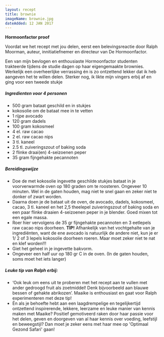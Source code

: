 ```yaml
---
layout: recept
title: brownie
imageName: brownie.jpg
dateAdded: 12 JAN 2017
---
```


**Hormoonfactor proof**

Voordat we het recept met jou delen, eerst een belevingsreactie door Ralph Moorman, auteur, innitiatiefnemer en directeur van De Hormoonfactor.

Een van mijn bevlogen en enthousiaste Hormoonfactor studenten trakteerde tijdens de studie dagen op haar eigengemaakte brownies. Werkelijk een overheerlijke verrassing én is zo ontzettend lekker dat ik heb aangeven het te willen delen. Sterker nog, ik likte mijn vingers erbij af en ging voor een tweede stukje


##### Ingredienten voor <span class="personen">4</span> personen

* <span class="volume">500</span> gram bataat geschild en in stukjes
*  kokosolie om de bataat mee in te vetten
* <span class="volume">1</span> rijpe avocado
* <span class="volume">120</span> gram dadels
* <span class="volume">100</span> gram kokosmeel
* <span class="volume">4</span> el. raw cacao
* <span class="volume">2</span> el. raw cacao nips
* <span class="volume">3</span> tl. kaneel
* <span class="volume">2.5</span> tl. zuiveringszout of baking soda
* <span class="volume">2</span> flinke draai(en) 4-seizoenen peper
* <span class="volume">35</span> gram fijngehakte pecannoten


##### Bereidingswijze
* Doe de met kokosolie ingevette geschilde stukjes bataat in je voorverwarmde oven op 180 graden om te roosteren. Ongeveer 10 minuten. Wel in de gaten houden, mag niet te snel gaan en zeker niet te donker of zwart worden.
* Daarna doen je de bataat uit de oven, de avocado, dadels, kokosmeel, cacao, 3 tl. kaneel en het 2,5 theelepel zuiveringszout of baking soda en een paar flinke draaien 4-seizoenen peper in je blender. Goed mixen tot een egale massa.
* Roer hier vervolgens de 35 gr fijngehakte pecannoten en 3 eetlepels raw cacao nips doorheen.
**TIP!** Afhankelijk van het vochtgehalte van je ingrediënten, want de ene avocado is natuurlijk de andere niet, kun je er 1/ 2 of 3 lepels kokosolie doorheen roeren. Maar moet zeker niet te nat en klef worden!!!
* Giet het geheel in je ingevette bakvorm.
* Ongeveer een half uur op 180 gr C in de oven. (In de gaten houden, soms moet het iets langer)


##### Leuke tip van Ralph erbij:
* ‘Ook leuk om eens uit te proberen met het recept aan te vullen met ander gedroogd fruit als zoetmiddel! Denk bijvoorbeeld aan blauwe bessen of gehakte abrikozen’. Maaike is enthousiast en gaat voor Ralph experimenteren met deze tip!
* Én als je behoefte hebt aan een laagdrempelige en tegelijkertijd ontzettend inspirerende, lekkere, leerzame en leuke manier van kennis maken met Maaike? Positief gemotiveerd raken door haar passie voor het delen, geven en doorgeven van al haar kennis over voeding, leefstijl en beweegstijl? Dan moet je zeker eens met haar mee op 'Optimaal Gezond Safari' gaan!
